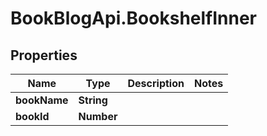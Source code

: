 # BookBlogApi.BookshelfInner

## Properties
Name | Type | Description | Notes
------------ | ------------- | ------------- | -------------
**bookName** | **String** |  | 
**bookId** | **Number** |  | 


